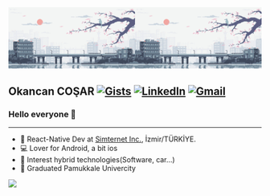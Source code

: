 

<img src="https://github.com/OkancanCosar/OkancanCosar/blob/master/500b27120a0a261bfab28f0390bf48df.gif" object-fit="cover" width="50%"><img src="https://github.com/OkancanCosar/OkancanCosar/blob/master/500b27120a0a261bfab28f0390bf48df.gif" object-fit="cover" width="50%">


## Okancan COŞAR [![Gists](https://img.shields.io/badge/%20-Gists-black?color=14171A&labelColor=000&logo=github&logoColor=fff)](https://gist.github.com/OkancanCosar) [![LinkedIn](https://img.shields.io/badge/%20-LinkedIn-black?color=14171A&labelColor=fff&logo=linkedin&logoColor=0000FF)](https://www.linkedin.com/in/OkancanCosar/) [![Gmail](https://img.shields.io/badge/%20-Send%20Mail-black?color=14171A&labelColor=ef5350&logo=gmail&logoColor=ffffff)](mailto:okancancosar@gmail.com?subject=From%20GitHub&body=Hi,%20there.%20Found%20you%20from%20GitHub.)

### Hello everyone 👋
______________________________________________
* 📱 React-Native Dev at [Simternet Inc.](https://www.simternet.com/), İzmir/TÜRKİYE.
* 💻 Lover for Android, a bit ios
* 🧑 Interest hybrid technologies(Software, car...)
* 🧬 Graduated Pamukkale Univercity

[![](https://github-readme-stats.vercel.app/api?username=OkancanCosar)](https://github.com/OkancanCosar/)
